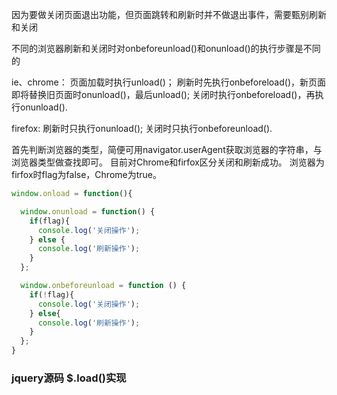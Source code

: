 因为要做关闭页面退出功能，但页面跳转和刷新时并不做退出事件，需要甄别刷新和关闭

不同的浏览器刷新和关闭时对onbeforeunload()和onunload()的执行步骤是不同的

ie、chrome：
页面加载时执行unload()；
刷新时先执行onbeforeload()，新页面即将替换旧页面时onunload()，最后unload();
关闭时执行onbeforeload()，再执行onunload().

firefox:
刷新时只执行onunload();
关闭时只执行onbeforeunload().


首先判断浏览器的类型，简便可用navigator.userAgent获取浏览器的字符串，与浏览器类型做查找即可。
目前对Chrome和firfox区分关闭和刷新成功。
浏览器为firfox时flag为false，Chrome为true。


```javascript
window.onload = function(){

  window.onunload = function() {
    if(flag){
      console.log('关闭操作');
    } else {
      console.log('刷新操作');
    }
  };

  window.onbeforeunload = function () {
    if(!flag){
      console.log('关闭操作');
    } else{
      console.log('刷新操作');
    }
  };
}
```

### jquery源码 $.load()实现
